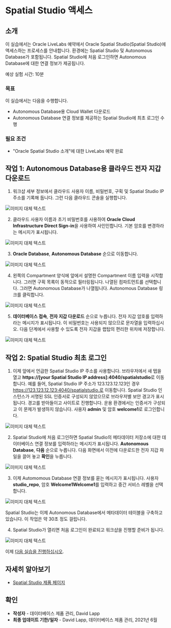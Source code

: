 # Spatial Studio 액세스

## 소개

이 실습에서는 Oracle LiveLabs 예약에서 Oracle Spatial Studio(Spatial Studio)에 액세스하는 프로세스를 안내합니다. 환경에는 Spatial Studio 및 Autonomous Database가 포함됩니다. Spatial Studio에 처음 로그인하면 Autonomous Database에 대한 연결 정보가 제공됩니다.

예상 실험 시간: 10분

### 목표

이 실습에서는 다음을 수행합니다.

*   Autonomous Database용 Cloud Wallet 다운로드
*   Autonomous Database 연결 정보를 제공하는 Spatial Studio에 최초 로그인 수행

### 필요 조건

*   "Oracle Spatial Studio 소개"에 대한 LiveLabs 예약 완료

## 작업 1: Autonomous Database용 클라우드 전자 지갑 다운로드

1.  워크샵 세부 정보에서 클라우드 사용자 이름, 비밀번호, 구획 및 Spatial Studio IP 주소를 기록해 둡니다. 그런 다음 클라우드 콘솔을 실행합니다.

![이미지 대체 텍스트](images/1-1.png "이미지 제목")

2.  클라우드 사용자 이름과 초기 비밀번호를 사용하여 **Oracle Cloud Infrastructure Direct Sign-in**을 사용하여 사인인합니다. 기본 암호를 변경하라는 메시지가 표시됩니다.

![이미지 대체 텍스트](images/1-2.png "이미지 제목")

3.  **Oracle Database**, **Autonomous Database** 순으로 이동합니다.

![이미지 대체 텍스트](images/1-3.png "이미지 제목")

4.  왼쪽의 Compartment 양식에 앞에서 설명한 Compartment 이름 입력을 시작합니다. 그러면 구획 목록이 동적으로 필터링됩니다. 나열된 컴파트먼트를 선택합니다. 그러면 Autonomous Database가 나열됩니다. Autonomous Database 링크를 클릭합니다.

![이미지 대체 텍스트](images/1-4.png "이미지 제목")

5.  **데이터베이스 접속**, **전자 지갑 다운로드** 순으로 누릅니다. 전자 지갑 암호를 입력하라는 메시지가 표시됩니다. 이 비밀번호는 사용되지 않으므로 문자열을 입력하십시오. 다음 단계에서 사용할 수 있도록 전자 지갑을 랩탑의 편리한 위치에 저장합니다.

![이미지 대체 텍스트](images/1-5.png "이미지 제목")

## 작업 2: Spatial Studio 최초 로그인

1.  이제 앞에서 언급한 Spatial Studio IP 주소를 사용합니다. 브라우저에서 새 탭을 열고 **https://\[your Spatial Studio IP address\]:4040/spatialstudio**로 이동합니다. 예를 들어, Spatial Studio IP 주소가 123.123.12.123인 경우 https://123.123.12.123:4040/spatialstudio.로 이동합니다. Spatial Studio 인스턴스가 서명된 SSL 인증서로 구성되지 않았으므로 브라우저별 보안 경고가 표시됩니다. 경고를 받아들이고 사이트로 진행합니다. 운용 환경에서는 인증서가 구성되고 이 문제가 발생하지 않습니다. 사용자 **admin** 및 암호 **welcome1**로 로그인합니다.

![이미지 대체 텍스트](images/2-1.png "이미지 제목")

2.  Spatial Studio에 처음 로그인하면 Spatial Studio의 메타데이터 저장소에 대한 데이터베이스 연결 정보를 입력하라는 메시지가 표시됩니다. **Autonomous Database**, **다음** 순으로 누릅니다. 다음 화면에서 이전에 다운로드한 전자 지갑 파일을 끌어 놓고 **확인**을 누릅니다.

![이미지 대체 텍스트](images/2-2.png "이미지 제목")

3.  이제 Automomous Database 연결 정보를 묻는 메시지가 표시됩니다. 사용자 **studio\_repo**, 암호 **Welcome1Welcome1**를 입력하고 중간 서비스 레벨을 선택합니다.

![이미지 대체 텍스트](images/2-3.png "이미지 제목")

Spatial Studio는 이제 Autonomous Database에서 메타데이터 테이블을 구축하고 있습니다. 이 작업은 약 30초 정도 걸립니다.

4.  Spatial Studio가 열리면 처음 로그인이 완료되고 워크샵을 진행할 준비가 됩니다.

![이미지 대체 텍스트](images/2-4.png "이미지 제목")

이제 [다음 실습을 진행하십시오](#next).

## 자세히 알아보기

*   [Spatial Studio 제품 페이지](https://oracle.com/goto/spatialstudio)

## 확인

*   **작성자** - 데이터베이스 제품 관리, David Lapp
*   **최종 업데이트 기한/일자** - David Lapp, 데이터베이스 제품 관리, 2021년 6월